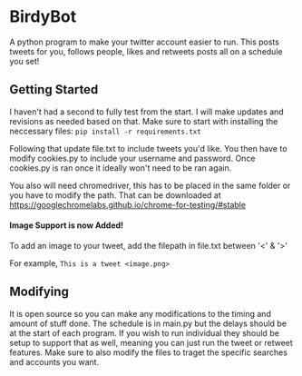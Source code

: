 # BirdyBot
A python program to make your twitter account easier to run. This posts tweets for you, follows people, likes and retweets posts all on a schedule you set!

## Getting Started
I haven't had a second to fully test from the start. I will make updates and revisions as needed based on that. Make sure to start with installing the neccessary files:
```pip install -r requirements.txt```

Following that update file.txt to include tweets you'd like. You then have to modify cookies.py to include your username and password. Once cookies.py is ran once it ideally won't need to be ran again.

You also will need chromedriver, this has to be placed in the same folder or you have to modify the path. That can be downloaded at https://googlechromelabs.github.io/chrome-for-testing/#stable

#### Image Support is now Added!
To add an image to your tweet, add the filepath in file.txt between '<' & '>'

For example, 
``This is a tweet <image.png>``

## Modifying
It is open source so you can make any modifications to the timing and amount of stuff done. The schedule is in main.py but the delays should be at the start of each program. If you wish to run individual they should be setup to support that as well, meaning you can just run the tweet or retweet features. Make sure to also modify the files to traget the specific searches and accounts you want.
